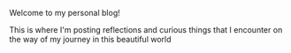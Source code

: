 Welcome to my personal blog!

This is where I'm posting reflections and curious things that I encounter on the way of my journey in this beautiful world
